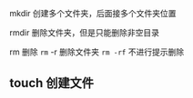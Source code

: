 mkdir 创建多个文件夹，后面接多个文件夹位置

rmdir 删除文件夹，但是只能删除非空目录

rm 删除 `rm` -r 删除文件夹 `rm -rf` 不进行提示删除



## touch 创建文件